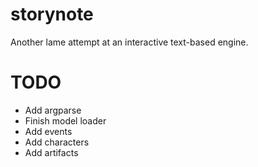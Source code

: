 # storynote
Another lame attempt at an interactive text-based engine.

# TODO
- Add argparse
- Finish model loader
- Add events
- Add characters
- Add artifacts
